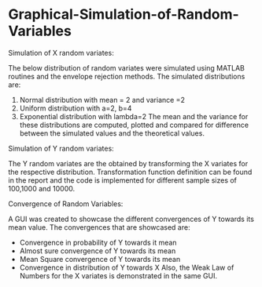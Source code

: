 # Graphical-Simulation-of-Random-Variables
Simulation of X random variates:

The below distribution of random variates were simulated using MATLAB routines and the envelope rejection methods. The simulated distributions are:
1. Normal distribution with mean = 2 and variance =2
2. Uniform distribution with a=2, b=4
3. Exponential distribution with lambda=2
The mean and the variance for these distributions are computed, plotted and compared for difference between the simulated values and the theoretical values.

Simulation of Y random variates:

The Y random variates are the obtained by transforming the X variates for the respective distribution. Transformation function definition can be found in the report and the code is implemented for different sample sizes of 100,1000 and 10000.

Convergence of Random Variables:

A GUI was created to showcase the different convergences of Y towards its mean value. The convergences that are showcased are:
  * Convergence in probability of Y towards it mean
  * Almost sure convergence of Y towards its mean
  * Mean Square convergence of Y towards its mean
  * Convergence in distribution of Y towards X
 Also, the Weak Law of Numbers for the X variates is demonstrated in the same GUI.
